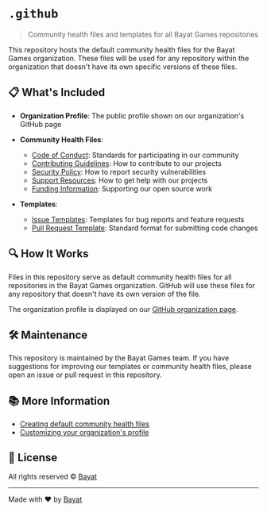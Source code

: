 # `.github`

> Community health files and templates for all Bayat Games repositories

This repository hosts the default community health files for the Bayat Games organization. These files will be used for any repository within the organization that doesn't have its own specific versions of these files.

## 📋 What's Included

- **Organization Profile**: The public profile shown on our organization's GitHub page
- **Community Health Files**:
  - [Code of Conduct](CODE_OF_CONDUCT.md): Standards for participating in our community
  - [Contributing Guidelines](CONTRIBUTING.md): How to contribute to our projects
  - [Security Policy](SECURITY.md): How to report security vulnerabilities
  - [Support Resources](SUPPORT.md): How to get help with our projects
  - [Funding Information](FUNDING.yml): Supporting our open source work
  
- **Templates**:
  - [Issue Templates](.github/ISSUE_TEMPLATE): Templates for bug reports and feature requests
  - [Pull Request Template](.github/pull-request-template.md): Standard format for submitting code changes

## 🔍 How It Works

Files in this repository serve as default community health files for all repositories in the Bayat Games organization. GitHub will use these files for any repository that doesn't have its own version of the file.

The organization profile is displayed on our [GitHub organization page](https://github.com/BayatGames).

## 🛠 Maintenance

This repository is maintained by the Bayat Games team. If you have suggestions for improving our templates or community health files, please open an issue or pull request in this repository.

## 📚 More Information

- [Creating default community health files](https://docs.github.com/en/communities/setting-up-your-project-for-healthy-contributions/creating-a-default-community-health-file)
- [Customizing your organization's profile](https://docs.github.com/en/organizations/collaborating-with-groups-in-organizations/customizing-your-organizations-profile)

## 📄 License

All rights reserved © [Bayat](https://bayat.io)

---

Made with ❤️ by [Bayat](https://bayat.io)